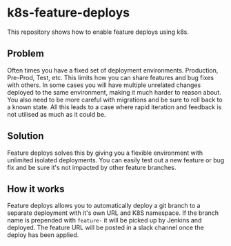# k8s-feature-deploys

This repository shows how to enable feature deploys using k8s.

## Problem

Often times you have a fixed set of deployment environments. Production,
Pre-Prod, Test, etc. This limits how you can share features and bug
fixes with others. In some cases you will have multiple unrelated changes
deployed to the same environment, making it much harder to reason about. You
also need to be more careful with migrations and be sure to roll back to a known
state. All this leads to a case where rapid iteration and feedback is not
utilised as much as it could be.

## Solution

Feature deploys solves this by giving you a flexible environment with unlimited
isolated deployments. You can easily test out a new feature or bug fix and be
sure it's not impacted by other feature branches.

## How it works

Feature deploys allows you to automatically deploy a git branch to a separate
deployment with it's own URL and K8S namespace. If the branch name is
prepended with `feature-` it will be picked up by Jenkins and deployed. The
feature URL will be posted in a slack channel once the deploy has been applied.

